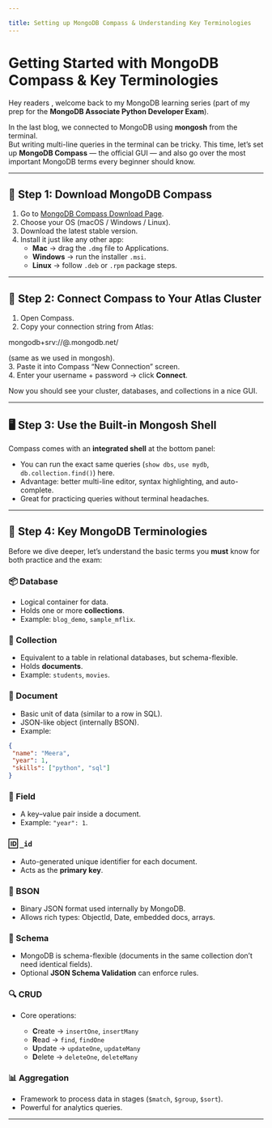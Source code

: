 ```yaml
---

title: Setting up MongoDB Compass & Understanding Key Terminologies
---
```


#  Getting Started with MongoDB Compass & Key Terminologies

Hey readers , welcome back to my MongoDB learning series (part of my prep for the **MongoDB Associate Python Developer Exam**).  

In the last blog, we connected to MongoDB using **mongosh** from the terminal.  
But writing multi-line queries in the terminal can be tricky. This time, let’s set up **MongoDB Compass** — the official GUI — and also go over the most important MongoDB terms every beginner should know.

---

## 🔽 Step 1: Download MongoDB Compass

1. Go to [MongoDB Compass Download Page](https://www.mongodb.com/try/download/compass).
2. Choose your OS (macOS / Windows / Linux).
3. Download the latest stable version.
4. Install it just like any other app:
   - **Mac** → drag the `.dmg` file to Applications.
   - **Windows** → run the installer `.msi`.
   - **Linux** → follow `.deb` or `.rpm` package steps.

---

## 🔑 Step 2: Connect Compass to Your Atlas Cluster

1. Open Compass.  
2. Copy your connection string from Atlas:  

mongodb+srv://<username>@<cluster>.mongodb.net/

(same as we used in mongosh).  
3. Paste it into Compass “New Connection” screen.  
4. Enter your username + password → click **Connect**.  

Now you should see your cluster, databases, and collections in a nice GUI.

---

## 🖥️ Step 3: Use the Built-in Mongosh Shell

Compass comes with an **integrated shell** at the bottom panel:
- You can run the exact same queries (`show dbs`, `use mydb`, `db.collection.find()`) here.  
- Advantage: better multi-line editor, syntax highlighting, and auto-complete.  
- Great for practicing queries without terminal headaches.  

---

## 🧩 Step 4: Key MongoDB Terminologies

Before we dive deeper, let’s understand the basic terms you **must** know for both practice and the exam:

### 📦 Database
- Logical container for data.
- Holds one or more **collections**.
- Example: `blog_demo`, `sample_mflix`.

### 📂 Collection
- Equivalent to a table in relational databases, but schema-flexible.
- Holds **documents**.
- Example: `students`, `movies`.

### 📄 Document
- Basic unit of data (similar to a row in SQL).
- JSON-like object (internally BSON).
- Example:
```json
{
 "name": "Meera",
 "year": 1,
 "skills": ["python", "sql"]
}
````

### 🔑 Field

* A key–value pair inside a document.
* Example: `"year": 1`.

### 🆔 `_id`

* Auto-generated unique identifier for each document.
* Acts as the **primary key**.

### 🧾 BSON

* Binary JSON format used internally by MongoDB.
* Allows rich types: ObjectId, Date, embedded docs, arrays.

### 📑 Schema

* MongoDB is schema-flexible (documents in the same collection don’t need identical fields).
* Optional **JSON Schema Validation** can enforce rules.

### 🔍 CRUD

* Core operations:

  * **C**reate → `insertOne`, `insertMany`
  * **R**ead → `find`, `findOne`
  * **U**pdate → `updateOne`, `updateMany`
  * **D**elete → `deleteOne`, `deleteMany`

### 📊 Aggregation

* Framework to process data in stages (`$match`, `$group`, `$sort`).
* Powerful for analytics queries.

---

